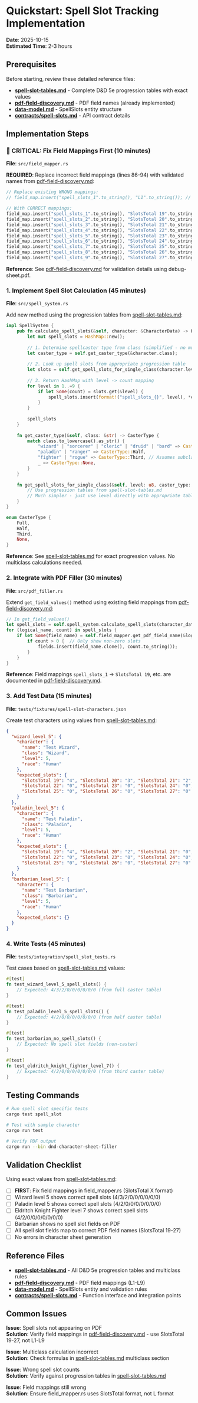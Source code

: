 # Quickstart: Spell Slot Tracking Implementation

**Date**: 2025-10-15  
**Estimated Time**: 2-3 hours

## Prerequisites

Before starting, review these detailed reference files:
- **[spell-slot-tables.md](spell-slot-tables.md)** - Complete D&D 5e progression tables with exact values
- **[pdf-field-discovery.md](pdf-field-discovery.md)** - PDF field names (already implemented)
- **[data-model.md](data-model.md)** - SpellSlots entity structure
- **[contracts/spell-slots.md](contracts/spell-slots.md)** - API contract details

## Implementation Steps

### 🚨 CRITICAL: Fix Field Mappings First (10 minutes)

**File**: `src/field_mapper.rs`

**REQUIRED**: Replace incorrect field mappings (lines 86-94) with validated names from [pdf-field-discovery.md](pdf-field-discovery.md):

```rust
// Replace existing WRONG mappings:
// field_map.insert("spell_slots_1".to_string(), "L1".to_string()); // ❌

// With CORRECT mappings:
field_map.insert("spell_slots_1".to_string(), "SlotsTotal 19".to_string());
field_map.insert("spell_slots_2".to_string(), "SlotsTotal 20".to_string());
field_map.insert("spell_slots_3".to_string(), "SlotsTotal 21".to_string());
field_map.insert("spell_slots_4".to_string(), "SlotsTotal 22".to_string());
field_map.insert("spell_slots_5".to_string(), "SlotsTotal 23".to_string());
field_map.insert("spell_slots_6".to_string(), "SlotsTotal 24".to_string());
field_map.insert("spell_slots_7".to_string(), "SlotsTotal 25".to_string());
field_map.insert("spell_slots_8".to_string(), "SlotsTotal 26".to_string());
field_map.insert("spell_slots_9".to_string(), "SlotsTotal 27".to_string());
```

**Reference**: See [pdf-field-discovery.md](pdf-field-discovery.md) for validation details using debug-sheet.pdf.

### 1. Implement Spell Slot Calculation (45 minutes)

**File**: `src/spell_system.rs`

Add new method using the progression tables from [spell-slot-tables.md](spell-slot-tables.md):

```rust
impl SpellSystem {
    pub fn calculate_spell_slots(&self, character: &CharacterData) -> HashMap<String, u8> {
        let mut spell_slots = HashMap::new();
        
        // 1. Determine spellcaster type from class (simplified - no multiclass)
        let caster_type = self.get_caster_type(&character.class);
        
        // 2. Look up spell slots from appropriate progression table
        let slots = self.get_spell_slots_for_single_class(character.level, caster_type);
        
        // 3. Return HashMap with level -> count mapping
        for level in 1..=9 {
            if let Some(count) = slots.get(&level) {
                spell_slots.insert(format!("spell_slots_{}", level), *count);
            }
        }
        
        spell_slots
    }
    
    fn get_caster_type(&self, class: &str) -> CasterType {
        match class.to_lowercase().as_str() {
            "wizard" | "sorcerer" | "cleric" | "druid" | "bard" => CasterType::Full,
            "paladin" | "ranger" => CasterType::Half,
            "fighter" | "rogue" => CasterType::Third, // Assumes subclass casting
            _ => CasterType::None,
        }
    }
    
    fn get_spell_slots_for_single_class(&self, level: u8, caster_type: CasterType) -> HashMap<u8, u8> {
        // Use progression tables from spell-slot-tables.md
        // Much simpler - just use level directly with appropriate table
    }
}

enum CasterType {
    Full,
    Half, 
    Third,
    None,
}
```

**Reference**: See [spell-slot-tables.md](spell-slot-tables.md) for exact progression values. No multiclass calculations needed.

### 2. Integrate with PDF Filler (30 minutes)

**File**: `src/pdf_filler.rs`

Extend `get_field_values()` method using existing field mappings from [pdf-field-discovery.md](pdf-field-discovery.md):

```rust
// In get_field_values()
let spell_slots = self.spell_system.calculate_spell_slots(character_data);
for (logical_name, count) in spell_slots {
    if let Some(field_name) = self.field_mapper.get_pdf_field_name(&logical_name) {
        if count > 0 {  // Only show non-zero slots
            fields.insert(field_name.clone(), count.to_string());
        }
    }
}
```

**Reference**: Field mappings `spell_slots_1` → `SlotsTotal 19`, etc. are documented in [pdf-field-discovery.md](pdf-field-discovery.md).

### 3. Add Test Data (15 minutes)

**File**: `tests/fixtures/spell-slot-characters.json`

Create test characters using values from [spell-slot-tables.md](spell-slot-tables.md):

```json
{
  "wizard_level_5": {
    "character": {
      "name": "Test Wizard",
      "class": "Wizard", 
      "level": 5,
      "race": "Human"
    },
    "expected_slots": {
      "SlotsTotal 19": "4", "SlotsTotal 20": "3", "SlotsTotal 21": "2", 
      "SlotsTotal 22": "0", "SlotsTotal 23": "0", "SlotsTotal 24": "0", 
      "SlotsTotal 25": "0", "SlotsTotal 26": "0", "SlotsTotal 27": "0"
    }
  },
  "paladin_level_5": {
    "character": {
      "name": "Test Paladin",
      "class": "Paladin",
      "level": 5,
      "race": "Human"
    },
    "expected_slots": {
      "SlotsTotal 19": "4", "SlotsTotal 20": "2", "SlotsTotal 21": "0",
      "SlotsTotal 22": "0", "SlotsTotal 23": "0", "SlotsTotal 24": "0", 
      "SlotsTotal 25": "0", "SlotsTotal 26": "0", "SlotsTotal 27": "0"
    }
  },
  "barbarian_level_5": {
    "character": {
      "name": "Test Barbarian",
      "class": "Barbarian",
      "level": 5,
      "race": "Human"
    },
    "expected_slots": {}
  }
}
```

### 4. Write Tests (45 minutes)

**File**: `tests/integration/spell_slot_tests.rs`

Test cases based on [spell-slot-tables.md](spell-slot-tables.md) values:

```rust
#[test]
fn test_wizard_level_5_spell_slots() {
    // Expected: 4/3/2/0/0/0/0/0/0 (from full caster table)
}

#[test] 
fn test_paladin_level_5_spell_slots() {
    // Expected: 4/2/0/0/0/0/0/0/0 (from half caster table)
}

#[test]
fn test_barbarian_no_spell_slots() {
    // Expected: No spell slot fields (non-caster)
}

#[test]
fn test_eldritch_knight_fighter_level_7() {
    // Expected: 4/2/0/0/0/0/0/0/0 (from third caster table)
}
```

## Testing Commands

```bash
# Run spell slot specific tests
cargo test spell_slot

# Test with sample character  
cargo run test

# Verify PDF output
cargo run --bin dnd-character-sheet-filler
```

## Validation Checklist

Using exact values from [spell-slot-tables.md](spell-slot-tables.md):

- [ ] **FIRST**: Fix field mappings in field_mapper.rs (SlotsTotal X format)
- [ ] Wizard level 5 shows correct spell slots (4/3/2/0/0/0/0/0/0)
- [ ] Paladin level 5 shows correct spell slots (4/2/0/0/0/0/0/0/0)  
- [ ] Eldritch Knight Fighter level 7 shows correct spell slots (4/2/0/0/0/0/0/0/0)
- [ ] Barbarian shows no spell slot fields on PDF
- [ ] All spell slot fields map to correct PDF field names (SlotsTotal 19-27)
- [ ] No errors in character sheet generation

## Reference Files

- **[spell-slot-tables.md](spell-slot-tables.md)** - All D&D 5e progression tables and multiclass rules
- **[pdf-field-discovery.md](pdf-field-discovery.md)** - PDF field mappings (L1-L9)
- **[data-model.md](data-model.md)** - SpellSlots entity and validation rules  
- **[contracts/spell-slots.md](contracts/spell-slots.md)** - Function interface and integration points

## Common Issues

**Issue**: Spell slots not appearing on PDF  
**Solution**: Verify field mappings in [pdf-field-discovery.md](pdf-field-discovery.md) - use SlotsTotal 19-27, not L1-L9

**Issue**: Multiclass calculation incorrect  
**Solution**: Check formulas in [spell-slot-tables.md](spell-slot-tables.md) multiclass section

**Issue**: Wrong spell slot counts  
**Solution**: Verify against progression tables in [spell-slot-tables.md](spell-slot-tables.md)

**Issue**: Field mappings still wrong  
**Solution**: Ensure field_mapper.rs uses SlotsTotal format, not L format
